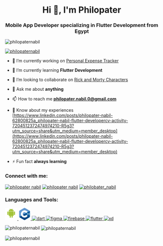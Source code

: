 <h1 align="center">Hi 👋, I'm Philopater</h1>
<h3 align="center">Mobile App Developer specializing in Flutter Development from Egypt</h3>

<p align="left"> <img src="https://komarev.com/ghpvc/?username=philopaternabil&label=Profile%20views&color=0e75b6&style=flat" alt="philopaternabil" /> </p>

<p align="left"> <a href="https://github.com/ryo-ma/github-profile-trophy"><img src="https://github-profile-trophy.vercel.app/?username=philopaternabil" alt="philopaternabil" /></a> </p>

- 🔭 I’m currently working on [Personal Expense Tracker](https://github.com/PhilopaterNabil/CODSOFT/tree/main/expense_tracker)

- 🌱 I’m currently learning **Flutter Development**

- 👯 I’m looking to collaborate on [Rick and Morty Characters](https://github.com/PhilopaterNabil/Rick_and_Morty_Characters-App)

- 💬 Ask me about **anything**

- 📫 How to reach me **philopater.nabil.0@gmail.com**

- 📄 Know about my experiences [https://www.linkedin.com/posts/philopater-nabil-62800825a_philopater-nabil-flutter-developercv-activity-7204512372474974210-R5g3?utm_source=share&utm_medium=member_desktop](https://www.linkedin.com/posts/philopater-nabil-62800825a_philopater-nabil-flutter-developercv-activity-7204512372474974210-R5g3?utm_source=share&utm_medium=member_desktop)

- ⚡ Fun fact **always learning**

<h3 align="left">Connect with me:</h3>
<p align="left">
<a href="https://linkedin.com/in/philopater nabil" target="blank"><img align="center" src="https://raw.githubusercontent.com/rahuldkjain/github-profile-readme-generator/master/src/images/icons/Social/linked-in-alt.svg" alt="philopater nabil" height="30" width="40" /></a>
<a href="https://fb.com/philopater nabil" target="blank"><img align="center" src="https://raw.githubusercontent.com/rahuldkjain/github-profile-readme-generator/master/src/images/icons/Social/facebook.svg" alt="philopater nabil" height="30" width="40" /></a>
<a href="https://instagram.com/philobater_nabil" target="blank"><img align="center" src="https://raw.githubusercontent.com/rahuldkjain/github-profile-readme-generator/master/src/images/icons/Social/instagram.svg" alt="philobater_nabil" height="30" width="40" /></a>
</p>

<h3 align="left">Languages and Tools:</h3>
<p align="left"> <a href="https://developer.android.com" target="_blank" rel="noreferrer"> <img src="https://raw.githubusercontent.com/devicons/devicon/master/icons/android/android-original-wordmark.svg" alt="android" width="40" height="40"/> </a> <a href="https://www.w3schools.com/cpp/" target="_blank" rel="noreferrer"> <img src="https://raw.githubusercontent.com/devicons/devicon/master/icons/cplusplus/cplusplus-original.svg" alt="cplusplus" width="40" height="40"/> </a> <a href="https://dart.dev" target="_blank" rel="noreferrer"> <img src="https://www.vectorlogo.zone/logos/dartlang/dartlang-icon.svg" alt="dart" width="40" height="40"/> </a> <a href="https://www.figma.com/" target="_blank" rel="noreferrer"> <img src="https://www.vectorlogo.zone/logos/figma/figma-icon.svg" alt="figma" width="40" height="40"/> </a> <a href="https://firebase.google.com/" target="_blank" rel="noreferrer"> <img src="https://www.vectorlogo.zone/logos/firebase/firebase-icon.svg" alt="firebase" width="40" height="40"/> </a> <a href="https://flutter.dev" target="_blank" rel="noreferrer"> <img src="https://www.vectorlogo.zone/logos/flutterio/flutterio-icon.svg" alt="flutter" width="40" height="40"/> </a> <a href="https://www.adobe.com/products/xd.html" target="_blank" rel="noreferrer"> <img src="https://cdn.worldvectorlogo.com/logos/adobe-xd.svg" alt="xd" width="40" height="40"/> </a> </p>

<p><img align="left" src="https://github-readme-stats.vercel.app/api/top-langs?username=philopaternabil&show_icons=true&locale=en&layout=compact" alt="philopaternabil" /></p>

<p>&nbsp;<img align="center" src="https://github-readme-stats.vercel.app/api?username=philopaternabil&show_icons=true&locale=en" alt="philopaternabil" /></p>

<p><img align="center" src="https://github-readme-streak-stats.herokuapp.com/?user=philopaternabil&" alt="philopaternabil" /></p>
